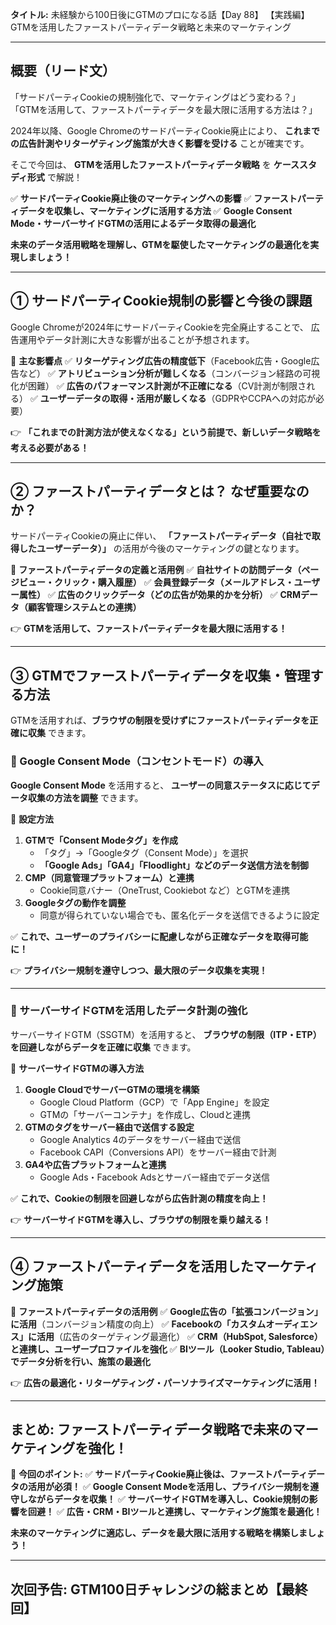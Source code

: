 **タイトル:**
未経験から100日後にGTMのプロになる話【Day 88】
【実践編】GTMを活用したファーストパーティデータ戦略と未来のマーケティング

---

## **概要（リード文）**

「サードパーティCookieの規制強化で、マーケティングはどう変わる？」
「GTMを活用して、ファーストパーティデータを最大限に活用する方法は？」

2024年以降、Google ChromeのサードパーティCookie廃止により、
**これまでの広告計測やリターゲティング施策が大きく影響を受ける** ことが確実です。

そこで今回は、 **GTMを活用したファーストパーティデータ戦略** を **ケーススタディ形式** で解説！

✅ **サードパーティCookie廃止後のマーケティングへの影響**
✅ **ファーストパーティデータを収集し、マーケティングに活用する方法**
✅ **Google Consent Mode・サーバーサイドGTMの活用によるデータ取得の最適化**

**未来のデータ活用戦略を理解し、GTMを駆使したマーケティングの最適化を実現しましょう！**

---

## **① サードパーティCookie規制の影響と今後の課題**

Google Chromeが2024年にサードパーティCookieを完全廃止することで、
広告運用やデータ計測に大きな影響が出ることが予想されます。

📌 **主な影響点**
✅ **リターゲティング広告の精度低下**（Facebook広告・Google広告など）
✅ **アトリビューション分析が難しくなる**（コンバージョン経路の可視化が困難）
✅ **広告のパフォーマンス計測が不正確になる**（CV計測が制限される）
✅ **ユーザーデータの取得・活用が厳しくなる**（GDPRやCCPAへの対応が必要）

👉 **「これまでの計測方法が使えなくなる」という前提で、新しいデータ戦略を考える必要がある！**

---

## **② ファーストパーティデータとは？ なぜ重要なのか？**

サードパーティCookieの廃止に伴い、
**「ファーストパーティデータ（自社で取得したユーザーデータ）」** の活用が今後のマーケティングの鍵となります。

📌 **ファーストパーティデータの定義と活用例**
✅ **自社サイトの訪問データ（ページビュー・クリック・購入履歴）**
✅ **会員登録データ（メールアドレス・ユーザー属性）**
✅ **広告のクリックデータ（どの広告が効果的かを分析）**
✅ **CRMデータ（顧客管理システムとの連携）**

👉 **GTMを活用して、ファーストパーティデータを最大限に活用する！**

---

## **③ GTMでファーストパーティデータを収集・管理する方法**

GTMを活用すれば、**ブラウザの制限を受けずにファーストパーティデータを正確に収集** できます。

### **🔹 Google Consent Mode（コンセントモード）の導入**

**Google Consent Mode** を活用すると、
**ユーザーの同意ステータスに応じてデータ収集の方法を調整** できます。

📌 **設定方法**
1. **GTMで「Consent Modeタグ」を作成**
   - 「タグ」→「Googleタグ（Consent Mode）」を選択
   - **「Google Ads」「GA4」「Floodlight」などのデータ送信方法を制御**
2. **CMP（同意管理プラットフォーム）と連携**
   - Cookie同意バナー（OneTrust, Cookiebot など）とGTMを連携
3. **Googleタグの動作を調整**
   - 同意が得られていない場合でも、匿名化データを送信できるように設定

✅ **これで、ユーザーのプライバシーに配慮しながら正確なデータを取得可能に！**

👉 **プライバシー規制を遵守しつつ、最大限のデータ収集を実現！**

---

### **🔹 サーバーサイドGTMを活用したデータ計測の強化**

サーバーサイドGTM（SSGTM）を活用すると、
**ブラウザの制限（ITP・ETP）を回避しながらデータを正確に収集** できます。

📌 **サーバーサイドGTMの導入方法**
1. **Google CloudでサーバーGTMの環境を構築**
   - Google Cloud Platform（GCP）で「App Engine」を設定
   - GTMの「サーバーコンテナ」を作成し、Cloudと連携
2. **GTMのタグをサーバー経由で送信する設定**
   - Google Analytics 4のデータをサーバー経由で送信
   - Facebook CAPI（Conversions API）をサーバー経由で計測
3. **GA4や広告プラットフォームと連携**
   - Google Ads・Facebook Adsとサーバー経由でデータ送信

✅ **これで、Cookieの制限を回避しながら広告計測の精度を向上！**

👉 **サーバーサイドGTMを導入し、ブラウザの制限を乗り越える！**

---

## **④ ファーストパーティデータを活用したマーケティング施策**

📌 **ファーストパーティデータの活用例**
✅ **Google広告の「拡張コンバージョン」に活用**（コンバージョン精度の向上）
✅ **Facebookの「カスタムオーディエンス」に活用**（広告のターゲティング最適化）
✅ **CRM（HubSpot, Salesforce）と連携し、ユーザープロファイルを強化**
✅ **BIツール（Looker Studio, Tableau）でデータ分析を行い、施策の最適化**

👉 **広告の最適化・リターゲティング・パーソナライズマーケティングに活用！**

---

## **まとめ: ファーストパーティデータ戦略で未来のマーケティングを強化！**

📌 **今回のポイント:**
✅ **サードパーティCookie廃止後は、ファーストパーティデータの活用が必須！**
✅ **Google Consent Modeを活用し、プライバシー規制を遵守しながらデータを収集！**
✅ **サーバーサイドGTMを導入し、Cookie規制の影響を回避！**
✅ **広告・CRM・BIツールと連携し、マーケティング施策を最適化！**

**未来のマーケティングに適応し、データを最大限に活用する戦略を構築しましょう！**

---

## **次回予告: GTM100日チャレンジの総まとめ【最終回】**
